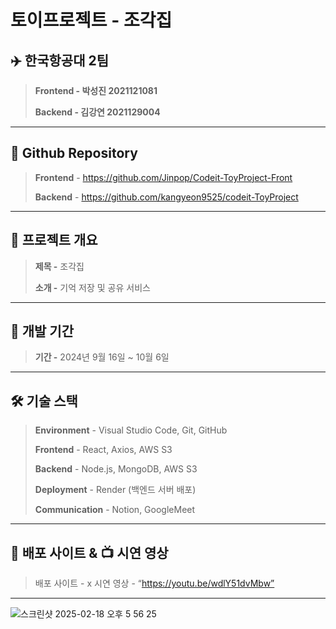 # 토이프로젝트 - 조각집

## ✈️ 한국항공대 2팀

> **Frontend - 박성진 2021121081**
> 
> 
> **Backend - 김강연 2021129004**
> 

---

## **🔗** Github Repository

> **Frontend** - https://github.com/Jinpop/Codeit-ToyProject-Front
> 
> 
> **Backend** - https://github.com/kangyeon9525/codeit-ToyProject
> 

---

## 📕 프로젝트 개요

> **제목 -** 조각집
> 
> 
> **소개 -** 기억 저장 및 공유 서비스
> 

---

## 📅 개발 기간

> **기간 -** 2024년 9월 16일 ~ 10월 6일
> 

---

## 🛠️ **기술 스택**

> **Environment** - Visual Studio Code, Git, GitHub
> 
> 
> **Frontend** - React, Axios, AWS S3 
> 
> **Backend** - Node.js, MongoDB, AWS S3
> 
> **Deployment** - Render (백엔드 서버 배포)
> 
> **Communication** - Notion, GoogleMeet
> 

---

## 📌 배포 사이트 & 📺 시연 영상

> 배포 사이트 - x
시연 영상 - “https://youtu.be/wdlY51dvMbw”
>

---
![스크린샷 2025-02-18 오후 5 56 25](https://github.com/user-attachments/assets/bce6a320-4034-4275-861b-eb9d18940d53)
